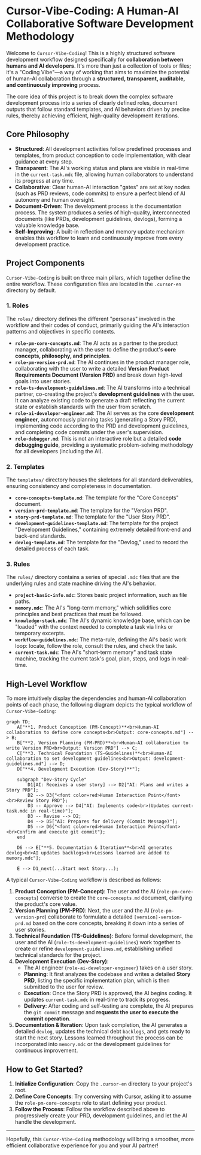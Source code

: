 # Cursor-Vibe-Coding: A Human-AI Collaborative Software Development Methodology

Welcome to `Cursor-Vibe-Coding`! This is a highly structured software development workflow designed specifically for **collaboration between humans and AI developers**. It's more than just a collection of tools or files; it's a "Coding Vibe"—a way of working that aims to maximize the potential of human-AI collaboration through a **structured, transparent, auditable, and continuously improving** process.

The core idea of this project is to break down the complex software development process into a series of clearly defined roles, document outputs that follow standard templates, and AI behaviors driven by precise rules, thereby achieving efficient, high-quality development iterations.

## Core Philosophy

- **Structured**: All development activities follow predefined processes and templates, from product conception to code implementation, with clear guidance at every step.
- **Transparent**: The AI's working status and plans are visible in real-time in the `current-task.mdc` file, allowing human collaborators to understand its progress at any time.
- **Collaborative**: Clear human-AI interaction "gates" are set at key nodes (such as PRD reviews, code commits) to ensure a perfect blend of AI autonomy and human oversight.
- **Document-Driven**: The development process is the documentation process. The system produces a series of high-quality, interconnected documents (like PRDs, development guidelines, devlogs), forming a valuable knowledge base.
- **Self-Improving**: A built-in reflection and memory update mechanism enables this workflow to learn and continuously improve from every development practice.

## Project Components

`Cursor-Vibe-Coding` is built on three main pillars, which together define the entire workflow. These configuration files are located in the `.cursor-en` directory by default.

### 1. Roles

The `roles/` directory defines the different "personas" involved in the workflow and their codes of conduct, primarily guiding the AI's interaction patterns and objectives in specific contexts.

- **`role-pm-core-concepts.md`**: The AI acts as a partner to the product manager, collaborating with the user to define the product's **core concepts, philosophy, and principles**.
- **`role-pm-version-prd.md`**: The AI continues in the product manager role, collaborating with the user to write a detailed **Version Product Requirements Document (Version PRD)** and break down high-level goals into user stories.
- **`role-ts-development-guidelines.md`**: The AI transforms into a technical partner, co-creating the project's **development guidelines** with the user. It can analyze existing code to generate a draft reflecting the current state or establish standards with the user from scratch.
- **`role-ai-developer-engineer.md`**: The AI serves as the core **development engineer**, autonomously planning tasks (generating a Story PRD), implementing code according to the PRD and development guidelines, and completing code commits under the user's supervision.
- **`role-debugger.md`**: This is not an interactive role but a detailed **code debugging guide**, providing a systematic problem-solving methodology for all developers (including the AI).

### 2. Templates

The `templates/` directory houses the skeletons for all standard deliverables, ensuring consistency and completeness in documentation.

- **`core-concepts-template.md`**: The template for the "Core Concepts" document.
- **`version-prd-template.md`**: The template for the "Version PRD".
- **`story-prd-template.md`**: The template for the "User Story PRD".
- **`development-guidelines-template.md`**: The template for the project "Development Guidelines," containing extremely detailed front-end and back-end standards.
- **`devlog-template.md`**: The template for the "Devlog," used to record the detailed process of each task.

### 3. Rules

The `rules/` directory contains a series of special `.mdc` files that are the underlying rules and state machine driving the AI's behavior.

- **`project-basic-info.mdc`**: Stores basic project information, such as file paths.
- **`memory.mdc`**: The AI's "long-term memory," which solidifies core principles and best practices that must be followed.
- **`knowledge-stack.mdc`**: The AI's dynamic knowledge base, which can be "loaded" with the context needed to complete a task via links or temporary excerpts.
- **`workflow-guidelines.mdc`**: The meta-rule, defining the AI's basic work loop: locate, follow the role, consult the rules, and check the task.
- **`current-task.mdc`**: The AI's "short-term memory" and task state machine, tracking the current task's goal, plan, steps, and logs in real-time.

## High-Level Workflow

To more intuitively display the dependencies and human-AI collaboration points of each phase, the following diagram depicts the typical workflow of `Cursor-Vibe-Coding`:

```mermaid
graph TD;
    A["**1. Product Conception (PM-Concept)**<br>Human-AI collaboration to define core concepts<br>Output: core-concepts.md"] --> B;
    B["**2. Version Planning (PM-PRD)**<br>Human-AI collaboration to write Version PRD<br>Output: Version PRD"] --> C;
    C["**3. Technical Foundation (TS-Guidelines)**<br>Human-AI collaboration to set development guidelines<br>Output: development-guidelines.md"] --> D;
    D["**4. Development Execution (Dev-Story)**"];

    subgraph "Dev-Story Cycle"
        D1[AI: Receives a user story] --> D2["AI: Plans and writes a Story PRD"];
        D2 --> D3{"<font color=red>Human Interaction Point</font><br>Review Story PRD"};
        D3 -- Approve --> D4["AI: Implements code<br>(Updates current-task.mdc in real-time)"];
        D3 -- Revise --> D2;
        D4 --> D5["AI: Prepares for delivery (Commit Message)"];
        D5 --> D6{"<font color=red>Human Interaction Point</font><br>Confirm and execute git commit"};
    end

    D6 --> E["**5. Documentation & Iteration**<br>AI generates devlog<br>AI updates backlogs<br>Lessons learned are added to memory.mdc"];

    E --> D1_next(...Start next Story...);
```

A typical `Cursor-Vibe-Coding` workflow is described as follows:

1.  **Product Conception (PM-Concept)**: The user and the AI (`role-pm-core-concepts`) converse to create the `core-concepts.md` document, clarifying the product's core value.
2.  **Version Planning (PM-PRD)**: Next, the user and the AI (`role-pm-version-prd`) collaborate to formulate a detailed `[version]-version-prd.md` based on the core concepts, breaking it down into a series of user stories.
3.  **Technical Foundation (TS-Guidelines)**: Before formal development, the user and the AI (`role-ts-development-guidelines`) work together to create or refine `development-guidelines.md`, establishing unified technical standards for the project.
4.  **Development Execution (Dev-Story)**:
    - The AI engineer (`role-ai-developer-engineer`) takes on a user story.
    - **Planning**: It first analyzes the codebase and writes a detailed **Story PRD**, listing the specific implementation plan, which is then submitted to the user for review.
    - **Execution**: Once the Story PRD is approved, the AI begins coding. It updates `current-task.mdc` in real-time to track its progress.
    - **Delivery**: After coding and self-testing are complete, the AI prepares the `git commit` message and **requests the user to execute the commit operation**.
5.  **Documentation & Iteration**: Upon task completion, the AI generates a detailed `devlog`, updates the technical debt `backlogs`, and gets ready to start the next story. Lessons learned throughout the process can be incorporated into `memory.mdc` or the development guidelines for continuous improvement.

## How to Get Started?

1.  **Initialize Configuration**: Copy the `.cursor-en` directory to your project's root.
2.  **Define Core Concepts**: Try conversing with Cursor, asking it to assume the `role-pm-core-concepts` role to start defining your product.
3.  **Follow the Process**: Follow the workflow described above to progressively create your PRD, development guidelines, and let the AI handle the development.

---

Hopefully, this `Cursor-Vibe-Coding` methodology will bring a smoother, more efficient collaborative experience for you and your AI partner!
